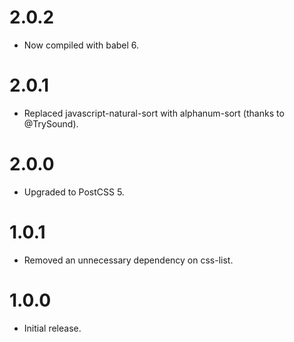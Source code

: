 <h1 id="2.0.2">2.0.2</h1>

<ul>
<li>Now compiled with babel 6.</li>
</ul>

<h1 id="2.0.1">2.0.1</h1>

<ul>
<li>Replaced javascript-natural-sort with alphanum-sort (thanks to @TrySound).</li>
</ul>

<h1 id="2.0.0">2.0.0</h1>

<ul>
<li>Upgraded to PostCSS 5.</li>
</ul>

<h1 id="1.0.1">1.0.1</h1>

<ul>
<li>Removed an unnecessary dependency on css-list.</li>
</ul>

<h1 id="1.0.0">1.0.0</h1>

<ul>
<li>Initial release.</li>
</ul>
